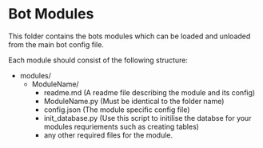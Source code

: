 # Bot Modules

This folder contains the bots modules which can be loaded and unloaded from the main bot config file.

Each module should consist of the following structure:
* modules/
    * ModuleName/
        * readme.md (A readme file describing the module and its config)
        * ModuleName.py (Must be identical to the folder name)
        * config.json (The module specific config file)
        * init_database.py (Use this script to initilise the databse for your modules requriements such as creating tables)
        * any other required files for the module.
